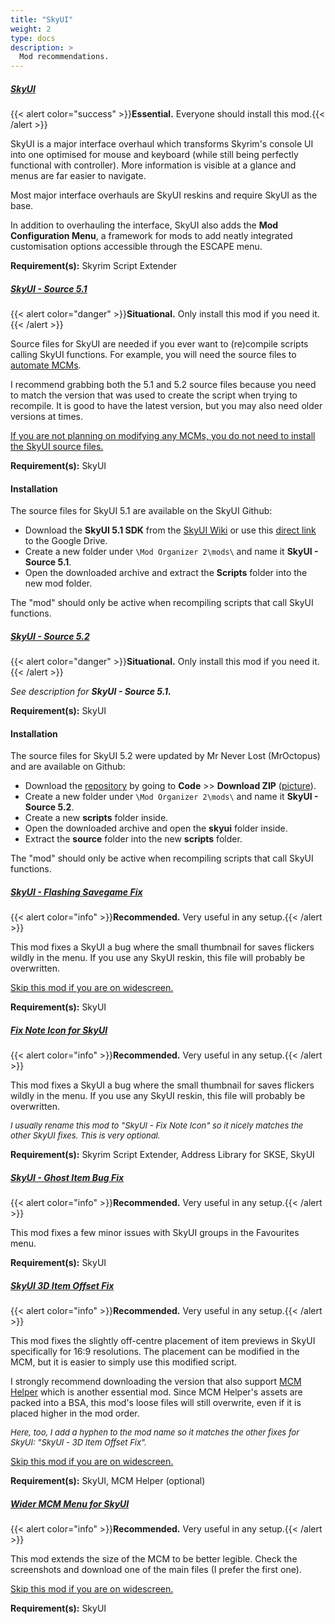 ```yaml
---
title: "SkyUI"
weight: 2
type: docs
description: >
  Mod recommendations.
---
```


##### [SkyUI](https://www.nexusmods.com/skyrimspecialedition/mods/12604)

{{< alert color="success" >}}**Essential.** Everyone should install this mod.{{< /alert >}}

SkyUI is a major interface overhaul which transforms Skyrim's console UI into one optimised for mouse and keyboard (while still being perfectly functional with controller). More information is visible at a glance and menus are far easier to navigate.

Most major interface overhauls are SkyUI reskins and require SkyUI as the base.

In addition to overhauling the interface, SkyUI also adds the **Mod Configuration Menu**, a framework for mods to add neatly integrated customisation options accessible through the ESCAPE menu.

**Requirement(s):** Skyrim Script Extender

##### [SkyUI - Source 5.1](https://github.com/schlangster/skyui/wiki)

{{< alert color="danger" >}}**Situational.** Only install this mod if you need it.{{< /alert >}}

Source files for SkyUI are needed if you ever want to (re)compile scripts calling SkyUI functions. For example, you will need the source files to [automate MCMs](/skyforge/modding-resources/automating-mcms/).

I recommend grabbing both the 5.1 and 5.2 source files because you need to match the version that was used to create the script when trying to recompile. It is good to have the latest version, but you may also need older versions at times.

<u>If you are not planning on modifying any MCMs, you do not need to install the SkyUI source files.</u>

**Requirement(s):** SkyUI

#### Installation

The source files for SkyUI 5.1 are available on the SkyUI Github:

- Download the **SkyUI 5.1 SDK** from the [SkyUI Wiki](https://github.com/schlangster/skyui/wiki) or use this [direct link](https://drive.google.com/file/d/0B4iEH8ar3jtxbFlkVzZSVHN0alk/view?resourcekey=0-bTFKQxbSl6Y_4-dZDHE0AQ) to the Google Drive.
- Create a new folder under `\Mod Organizer 2\mods\` and name it **SkyUI - Source 5.1**.
- Open the downloaded archive and extract the **Scripts** folder into the new mod folder.

The "mod" should only be active when recompiling scripts that call SkyUI functions.

##### [SkyUI - Source 5.2](https://github.com/MrOctopus/nl_online)

{{< alert color="danger" >}}**Situational.** Only install this mod if you need it.{{< /alert >}}

*See description for **SkyUI - Source 5.1.***

**Requirement(s):** SkyUI

#### Installation

The source files for SkyUI 5.2 were updated by Mr Never Lost (MrOctopus) and are available on Github:

- Download the [repository](https://github.com/MrOctopus/nl_online) by going to **Code** >> **Download ZIP** ([picture](/Pictures/skyforge/mod-recommendations/skyui/skyui-source-git.png)).
- Create a new folder under `\Mod Organizer 2\mods\` and name it **SkyUI - Source 5.2**.
- Create a new **scripts** folder inside.
- Open the downloaded archive and open the **skyui** folder inside.
- Extract the **source** folder into the new **scripts** folder.

The "mod" should only be active when recompiling scripts that call SkyUI functions.

##### [SkyUI - Flashing Savegame Fix](https://www.nexusmods.com/skyrimspecialedition/mods/20406?tab=files)

{{< alert color="info" >}}**Recommended.** Very useful in any setup.{{< /alert >}}

This mod fixes a SkyUI a bug where the small thumbnail for saves flickers wildly in the menu. If you use any SkyUI reskin, this file will probably be overwritten.

<u>Skip this mod if you are on widescreen.</u>

**Requirement(s):** SkyUI

##### [Fix Note Icon for SkyUI](https://www.nexusmods.com/skyrimspecialedition/mods/32561?tab=files)

{{< alert color="info" >}}**Recommended.** Very useful in any setup.{{< /alert >}}

This mod fixes a SkyUI a bug where the small thumbnail for saves flickers wildly in the menu. If you use any SkyUI reskin, this file will probably be overwritten.

<font size=2>*I usually rename this mod to "SkyUI - Fix Note Icon" so it nicely matches the other SkyUI fixes. This is very optional.*</font>

**Requirement(s):** Skyrim Script Extender, Address Library for SKSE, SkyUI

##### [SkyUI - Ghost Item Bug Fix](https://www.nexusmods.com/skyrimspecialedition/mods/49106?tab=files)

{{< alert color="info" >}}**Recommended.** Very useful in any setup.{{< /alert >}}

This mod fixes a few minor issues with SkyUI groups in the Favourites menu.

**Requirement(s):** SkyUI

##### [SkyUI 3D Item Offset Fix](https://www.nexusmods.com/skyrimspecialedition/mods/92602?tab=files)

{{< alert color="info" >}}**Recommended.** Very useful in any setup.{{< /alert >}}

This mod fixes the slightly off-centre placement of item previews in SkyUI specifically for 16:9 resolutions. The placement can be modified in the MCM, but it is easier to simply use this modified script.

I strongly recommend downloading the version that also support [MCM Helper](/skyforge/mod-recommendations/utilities-frameworks/#mcm-helper) which is another essential mod. Since MCM Helper's assets are packed into a BSA, this mod's loose files will still overwrite, even if it is placed higher in the mod order.

<font size=2>*Here, too, I add a hyphen to the mod name so it matches the other fixes for SkyUI: "SkyUI - 3D Item Offset Fix".*</font>

<u>Skip this mod if you are on widescreen.</u>

**Requirement(s):** SkyUI, MCM Helper (optional)

##### [Wider MCM Menu for SkyUI](https://www.nexusmods.com/skyrimspecialedition/mods/22825?tab=files)

{{< alert color="info" >}}**Recommended.** Very useful in any setup.{{< /alert >}}

This mod extends the size of the MCM to be better legible. Check the screenshots and download one of the main files (I prefer the first one).

<u>Skip this mod if you are on widescreen.</u>

**Requirement(s):** SkyUI
